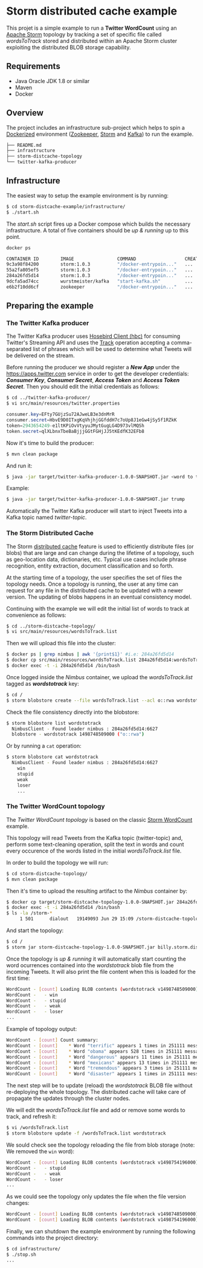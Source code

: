 # Storm distributed cache example

This projet is a simple example to run a **Twitter WordCount** using an [Apache Storm](http://storm.apache.org) topology by tracking a set of specific file called *wordsToTrack* stored and distributed within an Apache Storm cluster exploiting the distributed BLOB storage capability.

## Requirements

* Java Oracle JDK 1.8 or similar
* Maven
* Docker

## Overview

The project includes an infrastructure sub-project which helps to spin a [Dockerized](https://www.docker.com) environment ([Zookeeper](https://zookeeper.apache.org), [Storm](http://storm.apache.org) and [Kafka](https://kafka.apache.org)) to run the example.

```bash
├── README.md
├── infrastructure
├── storm-distcache-topology
└── twitter-kafka-producer
```

## Infrastructure

The easiest way to setup the example environment is by running:

```bash
$ cd storm-distcache-example/infrastructure/
$ ./start.sh
```

The *start.sh* script fires up a Docker compose which builds the necessary infrastructure. A total of five containers should be *up & running* up to this point.

```bash
docker ps

CONTAINER ID        IMAGE                COMMAND                  CREATED   STATUS              PORTS                      NAMES
9c3a98f84200        storm:1.0.3          "/docker-entrypoin..."   ...        ...                                         supervisor
55a2fa805ef5        storm:1.0.3          "/docker-entrypoin..."   ...        ...          0.0.0.0:8080->8080/tcp         ui
284a26fd5d14        storm:1.0.3          "/docker-entrypoin..."   ...        ...          0.0.0.0:6627->6627/tcp         nimbus
9dcfa5ad74cc        wurstmeister/kafka   "start-kafka.sh"         ...        ...          0.0.0.0:9092->9092/tcp         kafka
e6b2f10dd6cf        zookeeper            "/docker-entrypoin..."   ...        ...          2181/tcp, 2888/tcp, 3888/tcp   zookeeper
```

## Preparing the example

### The Twitter Kafka producer

The Twitter Kafka producer uses [Hosebird Client (hbc)](https://github.com/twitter/hbc) for consuming Twitter's Streaming API and uses the [Track](https://dev.twitter.com/streaming/overview/request-parameters#track) operation accepting a comma-separated list of phrases which will be used to determine what Tweets will be delivered on the stream.

Before running the producer we should register a ***New App*** under the https://apps.twitter.com service in order to get the developer credentials: ***Consumer Key***, ***Consumer Secret***, ***Access Token*** and ***Access Token Secret***. Then you should edit the initial credentials as follows:

```bash
$ cd ../twitter-kafka-producer/
$ vi src/main/resources/twitter.properties
```

```java
consumer.key=EFty7GUjzSu72AJweLB3e3dnMrR
consumer.secret=HbvE9D0ITxgKqVhjhjGGfddH7c7oUp8J1eGw4jSy5f1RZkK
token=2943654249-e1ltKPiOvVtyyuJMytGugLG4D973vlMQSh
token.secret=qlXLbnxTbeBaBjjjGGtFGHjJJ5tKEdfK32EFb8
```

Now it's time to build the producer:

```bash
$ mvn clean package
```

And run it:

```bash
$ java -jar target/twitter-kafka-producer-1.0.0-SNAPSHOT.jar <word to track>
```

Example:

```bash
$ java -jar target/twitter-kafka-producer-1.0.0-SNAPSHOT.jar trump
```

Automatically the Twitter Kafka producer will start to inject Tweets into a Kafka topic named *twitter-topic*.

### The Storm Distributed Cache

The Storm [distributed cache](http://storm.apache.org/releases/1.1.0/distcache-blobstore.html) feature is used to efficiently distribute files (or blobs) that are large and can change during the lifetime of a topology, such as geo-location data, dictionaries, etc. Typical use cases include phrase recognition, entity extraction, document classification and so forth.

At the starting time of a topology, the user specifies the set of files the topology needs. Once a topology is running, the user at any time can request for any file in the distributed cache to be updated with a newer version. The updating of blobs happens in an eventual consistency model.

Continuing with the example we will edit the initial list of words to track at convenience as follows:

```bash
$ cd ../storm-distcache-topology/
$ vi src/main/resources/wordsToTrack.list
```

Then we will upload this file into the cluster:

```bash
$ docker ps | grep nimbus | awk '{print$1}' #i.e: 284a26fd5d14
$ docker cp src/main/resources/wordsToTrack.list 284a26fd5d14:wordsToTrack.list
$ docker exec -t -i 284a26fd5d14 /bin/bash
```

Once logged inside the *Nimbus* container, we upload the *wordsToTrack.list* tagged as ***wordstotrack*** key:

```bash
$ cd /
$ storm blobstore create --file wordsToTrack.list --acl o::rwa wordstotrack
```

Check the file consistency directly into the blobstore:

```bash
$ storm blobstore list wordstotrack
  NimbusClient - Found leader nimbus : 284a26fd5d14:6627
  blobstore - wordstotrack 1498748509000 ("o::rwa")
```
Or by running a `cat` operation:

```bash
$ storm blobstore cat wordstotrack
  NimbusClient - Found leader nimbus : 284a26fd5d14:6627
    win
    stupid
    weak
    loser
    ...
```

### The Twitter WordCount topology

The *Twitter WordCount topology* is based on the classic [Storm WordCount](http://www.corejavaguru.com/bigdata/storm/word-count-topology) example.

This topology will read Tweets from the Kafka topic (twitter-topic) and, perform some text-cleaning operation, split the text in words and count every occurence of the words listed in the initial *wordsToTrack.list* file.

In order to build the topology we will run:

```bash
$ cd storm-distcache-topology/
$ mvn clean package
```

Then it's time to upload the resulting artifact to the *Nimbus* container by:

```bash
$ docker cp target/storm-distcache-topology-1.0.0-SNAPSHOT.jar 284a26fd5d14:storm-distcache-topology-1.0.0-SNAPSHOT.jar
$ docker exec -t -i 284a26fd5d14 /bin/bash
$ ls -la /storm-*
     1 501      dialout   19149093 Jun 29 15:09 /storm-distcache-topology-1.0.0-SNAPSHOT.jar
```

And start the topology:

```bash
$ cd /
$ storm jar storm-distcache-topology-1.0.0-SNAPSHOT.jar billy.storm.distcache.example.WordCountTopology
```

Once the topology is *up & running* it will automatically start counting the word ocurrences contained into the *wordstotrack* blob file from the incoming Tweets. It will also print the file content when this is loaded for the first time:

```bash
WordCount - [count] Loading BLOB contents (wordstotrack v1498748509000):
WordCount -   - win
WordCount -   - stupid
WordCount -   - weak
WordCount -   - loser
...
```

Example of topology output:

```bash
WordCount - [count] Count summary:
WordCount - [count]    * Word "terrific" appears 1 times in 251111 messages (0 % total)
WordCount - [count]    * Word "obama" appears 528 times in 251111 messages (0.21 % total)
WordCount - [count]    * Word "dangerous" appears 11 times in 251111 messages (0 % total)
WordCount - [count]    * Word "mexicans" appears 13 times in 251111 messages (0.01 % total)
WordCount - [count]    * Word "tremendous" appears 3 times in 251111 messages (0 % total)
WordCount - [count]    * Word "disaster" appears 1 times in 251111 messages (0 % total)
```

The next step will be to update (reload) the *wordstotrack* BLOB file without re-deploying the whole topology. The distributed cache will take care of propagate the updates through the cluster nodes.

We will edit the *wordsToTrack.list* file and add or remove some words to track, and refresh it:

```bash
$ vi /wordsToTrack.list
$ storm blobstore update -f /wordsToTrack.list wordstotrack
```
We sould check see the topology reloading the file from blob storage (note: We removed the `win` word):

```bash
WordCount - [count] Loading BLOB contents (wordstotrack v1498754196000):
WordCount -   - stupid
WordCount -   - weak
WordCount -   - loser
...
```

As we could see the topology only updates the file when the file version changes:

```bash
WordCount - [count] Loading BLOB contents (wordstotrack v1498748509000) # Initial file
WordCount - [count] Loading BLOB contents (wordstotrack v1498754196000) # Reload after the update
```

Finally, we can shutdown the example environment by running the following commands into the project directory:

```bash
$ cd infrastructure/
$ ./stop.sh
...
```

